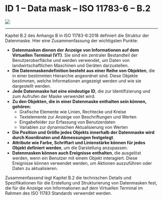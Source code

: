 # ID 1 – Data mask – ISO 11783-6 – B.2

![](https://user-images.githubusercontent.com/69573151/94337364-35e74300-ffea-11ea-8342-cb8bd452b89d.png)


----

Kapitel B.2 des Anhangs B in ISO 11783-6:2018 definiert die Struktur der Datenmaske. Hier eine Zusammenfassung der wichtigsten Punkte:

*   **Datenmasken dienen der Anzeige von Informationen auf dem Virtuellen Terminal (VT)**. Sie sind ein zentraler Bestandteil der Benutzeroberfläche und werden verwendet, um Daten von landwirtschaftlichen Maschinen und Geräten darzustellen.
*   **Die Datenmaskendefinition besteht aus einer Reihe von Objekten**, die in einer bestimmten Hierarchie angeordnet sind. Diese Objekte bestimmen, welche Informationen angezeigt werden und wie sie dargestellt werden.
*   **Jede Datenmaske hat eine eindeutige ID**, die zur Identifizierung und zum Aufrufen der Maske verwendet wird.
*   **Zu den Objekten, die in einer Datenmaske enthalten sein können, gehören:**
    *   Grafische Elemente wie Linien, Rechtecke und Kreise
    *   Textelemente zur Anzeige von Beschriftungen und Werten
    *   Eingabefelder zur Erfassung von Benutzerdaten
    *   Variablen zur dynamischen Aktualisierung von Werten
*   **Die Position und Größe jedes Objekts innerhalb der Datenmaske wird durch Koordinaten und Abmessungen festgelegt**.
*   **Attribute wie Farbe, Schriftart und Linienstärke können für jedes Objekt definiert werden**, um die Darstellung anzupassen.
*   **Datenmasken können auch Ereignisse enthalten**, die ausgelöst werden, wenn ein Benutzer mit einem Objekt interagiert. Diese Ereignisse können verwendet werden, um Aktionen auszuführen oder Daten zu aktualisieren.

Zusammenfassend legt Kapitel B.2 die technischen Details und Spezifikationen für die Erstellung und Strukturierung von Datenmasken fest, die für die Anzeige von Informationen auf dem Virtuellen Terminal im Rahmen des ISO 11783 Standards verwendet werden.

